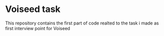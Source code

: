 # Voiseed task

This repository contains the first part of code realted to the task i made
as first interview point for Voiseed
